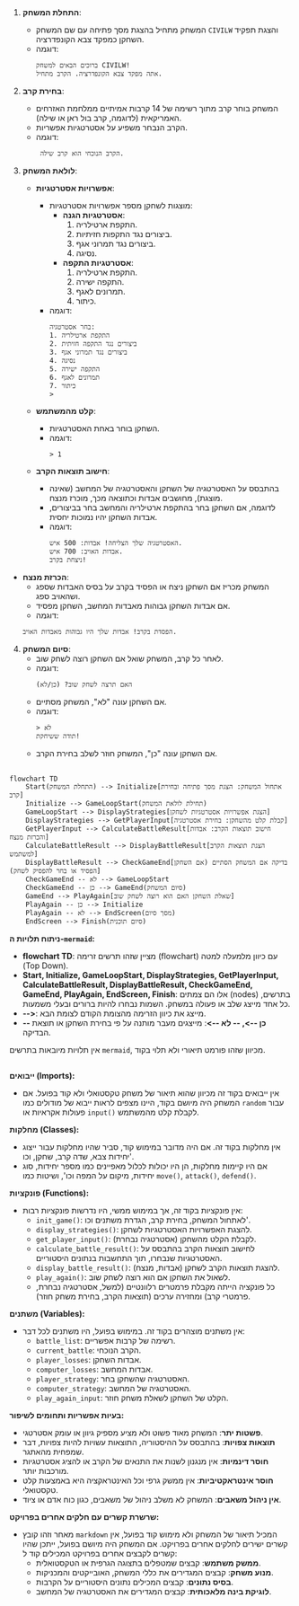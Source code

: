 ## <algorithm>

1. **התחלת המשחק**:
    - המשחק מתחיל בהצגת מסך פתיחה עם שם המשחק `CIVILW` והצגת תפקיד השחקן כמפקד צבא הקונפדרציה.
    - דוגמה:
      ```
      ברוכים הבאים למשחק CIVILW!
      אתה מפקד צבא הקונפדרציה. הקרב מתחיל.
      ```

2. **בחירת קרב**:
   - המשחק בוחר קרב מתוך רשימה של 14 קרבות אמיתיים ממלחמת האזרחים האמריקאית (לדוגמה, קרב בול ראן או שילה).
   - הקרב הנבחר משפיע על אסטרטגיות אפשריות.
   - דוגמה:
     ```
      הקרב הנוכחי הוא קרב שילה.
     ```
  
3. **לולאת המשחק**:
   - **אפשרויות אסטרטגיות**:
      - מוצגות לשחקן מספר אפשרויות אסטרטגיות:
        - **אסטרטגיות הגנה**:
          1. התקפת ארטילריה.
          2. ביצורים נגד התקפות חזיתיות.
          3. ביצורים נגד תמרוני אגף.
          4. נסיגה.
        - **אסטרטגיות התקפה**:
          1. התקפת ארטילריה.
          2. התקפה ישירה.
          3. תמרונים לאגף.
          4. כיתור.
      - דוגמה:
        ```
        בחר אסטרטגיה:
        1. התקפת ארטילריה
        2. ביצורים נגד התקפה חזיתית
        3. ביצורים נגד תמרוני אגף
        4. נסיגה
        5. התקפה ישירה
        6. תמרונים לאגף
        7. כיתור
        >
        ```

   - **קלט מהמשתמש**:
     - השחקן בוחר באחת האסטרטגיות.
     - דוגמה:
       ```
       > 1
       ```
      
   - **חישוב תוצאות הקרב**:
       - בהתבסס על האסטרטגיה של השחקן והאסטרטגיה של המחשב (שאינה מוצגת), מחושבים אבדות וכתוצאה מכך, מוכרז מנצח.
       - לדוגמה, אם השחקן בחר בהתקפת ארטילריה והמחשב בחר בביצורים, אבדות השחקן יהיו נמוכות יחסית.
       - דוגמה:
         ```
         האסטרטגיה שלך הצליחה! אבדות: 500 איש.
         אבדות האויב: 700 איש.
         ניצחת בקרב!
         ```

  - **הכרזת מנצח**:
    - המשחק מכריז אם השחקן ניצח או הפסיד בקרב על בסיס האבדות שספג ושהאויב ספג.
    - אם אבדות השחקן גבוהות מאבדות המחשב, השחקן מפסיד.
    - דוגמה:
     ```
     הפסדת בקרב! אבדות שלך היו גבוהות מאבדות האויב.
      ```
     
4. **סיום המשחק**:
   - לאחר כל קרב, המשחק שואל אם השחקן רוצה לשחק שוב.
   - דוגמה:
     ```
     האם תרצה לשחק שוב? (כן/לא)
     ```
   - אם השחקן עונה "לא", המשחק מסתיים.
   - דוגמה:
     ```
     > לא
     תודה ששיחקת!
     ```
   - אם השחקן עונה "כן", המשחק חוזר לשלב בחירת הקרב.

## <mermaid>

```mermaid
flowchart TD
    Start(התחלת המשחק) --> Initialize[אתחול המשחק: הצגת מסך פתיחה ובחירת קרב]
    Initialize --> GameLoopStart(תחילת לולאת המשחק)
    GameLoopStart --> DisplayStrategies[הצגת אפשרויות אסטרטגיות לשחקן]
    DisplayStrategies --> GetPlayerInput[קבלת קלט מהשחקן: בחירת אסטרטגיה]
    GetPlayerInput --> CalculateBattleResult[חישוב תוצאות הקרב: אבדות והכרזת מנצח]
    CalculateBattleResult --> DisplayBattleResult[הצגת תוצאות הקרב למשתמש]
    DisplayBattleResult --> CheckGameEnd[בדיקה אם המשחק הסתיים (אם השחקן הפסיד או בחר להפסיק לשחק)]
    CheckGameEnd -- לא --> GameLoopStart
    CheckGameEnd -- כן --> GameEnd(סיום המשחק)
    GameEnd --> PlayAgain[שאלת השחקן האם הוא רוצה לשחק שוב]
    PlayAgain -- כן --> Initialize
    PlayAgain -- לא --> EndScreen(מסך סיום)
    EndScreen --> Finish(סיום תוכנית)
```

**ניתוח תלויות ה-`mermaid`:**
- **flowchart TD**: מציין שזהו תרשים זרימה (flowchart) עם כיוון מלמעלה למטה (Top Down).
- **Start, Initialize, GameLoopStart, DisplayStrategies, GetPlayerInput, CalculateBattleResult, DisplayBattleResult, CheckGameEnd, GameEnd, PlayAgain, EndScreen, Finish**: אלו הם צמתים (nodes) בתרשים, כל אחד מייצג שלב או פעולה במשחק. השמות נבחרו להיות ברורים ובעלי משמעות.
- **-->**: מייצג את כיוון הזרימה מהצומת הקודם לצומת הבא.
- **-- כן -->, -- לא -->**: מייצגים מעבר מותנה על פי בחירת השחקן או תוצאת הבדיקה.

אין תלויות מיובאות בתרשים `mermaid`, מכיוון שזהו פורמט תיאורי ולא תלוי בקוד.

## <explanation>

**ייבואים (Imports):**
   - אין ייבואים בקוד זה מכיוון שהוא תיאור של משחק טקסטואלי ולא קוד בפועל. אם המשחק היה מיושם בקוד, היינו מצפים לראות ייבוא של מודולים כמו `random` עבור פעולות אקראיות או `input()` לקבלת קלט מהמשתמש.

**מחלקות (Classes):**
   - אין מחלקות בקוד זה. אם היה מדובר במימוש קוד, סביר שהיו מחלקות עבור ייצוג יחידות צבא, שדה קרב, שחקן, וכו'.
   - אם היו קיימות מחלקות, הן היו יכולות לכלול מאפיינים כמו מספר יחידות, סוג יחידות, מיקום על המפה וכו', ושיטות כמו `move()`, `attack()`, `defend()`.

**פונקציות (Functions):**
   - אין פונקציות בקוד זה, אך במימוש ממשי, היו נדרשות פונקציות רבות:
      - `init_game()`: לאתחול המשחק, בחירת קרב, הגדרת משתנים וכו'.
      - `display_strategies()`: להצגת האפשרויות האסטרטגיות לשחקן.
      - `get_player_input()`: לקבלת הקלט מהשחקן (אסטרטגיה נבחרת).
      - `calculate_battle_result()`: לחישוב תוצאות הקרב בהתבסס על האסטרטגיות שנבחרו, תוך התחשבות בנתונים היסטוריים.
      - `display_battle_result()`: להצגת תוצאות הקרב לשחקן (אבדות, מנצח).
      - `play_again()`: לשאול את השחקן אם הוא רוצה לשחק שוב.
      - כל פונקציה הייתה מקבלת פרמטרים רלוונטיים (למשל, אסטרטגיה נבחרת, פרמטרי קרב) ומחזירה ערכים (תוצאות הקרב, בחירת משחק חוזר).

**משתנים (Variables):**
   - אין משתנים מוצהרים בקוד זה. במימוש בפועל, היו משתנים לכל דבר:
       - `battle_list`: רשימה של קרבות אפשריים.
       - `current_battle`: הקרב הנוכחי.
       - `player_losses`: אבדות השחקן.
       - `computer_losses`: אבדות המחשב.
       - `player_strategy`: האסטרטגיה שהשחקן בחר.
       - `computer_strategy`: האסטרטגיה של המחשב.
       - `play_again_input`: הקלט של השחקן לשאלת משחק חוזר.

**בעיות אפשריות ותחומים לשיפור:**
   - **פשטות יתר**: המשחק מאוד פשוט ולא מציע מספיק גיוון או עומק אסטרטגי.
   - **תוצאות צפויות**: בהתבסס על ההיסטוריה, התוצאות עשויות להיות צפויות, דבר שמפחית מהאתגר.
   - **חוסר דינמיות**: אין מנגנון לשנות את התנאים של הקרב או להציג אסטרטגיות מורכבות יותר.
   - **חוסר אינטראקטיביות**: אין ממשק גרפי וכל האינטראקציה היא באמצעות קלט טקסטואלי.
   - **אין ניהול משאבים**: המשחק לא משלב ניהול של משאבים, כגון כוח אדם או ציוד.

**שרשרת קשרים עם חלקים אחרים בפרויקט:**
   - מאחר וזהו קובץ `markdown` המכיל תיאור של המשחק ולא מימוש קוד בפועל, אין קשרים ישירים לחלקים אחרים בפרויקט. אם המשחק היה מיושם בפועל, ייתכן שהיו קשרים לקבצים אחרים בפרויקט המכילים קוד ל:
      - **ממשק משתמש**: קבצים שמטפלים בתצוגה הגרפית או הטקסטואלית.
      - **מנוע משחק**: קבצים המגדירים את כללי המשחק, האובייקטים והמכניקות.
      - **בסיס נתונים**: קבצים המכילים נתונים היסטוריים על הקרבות.
      - **לוגיקת בינה מלאכותית**: קבצים המגדירים את האסטרטגיה של המחשב.